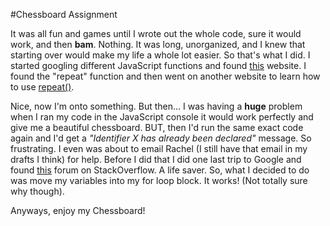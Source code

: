 #Chessboard Assignment

It was all fun and games until I wrote out the whole code, sure it would work, and then **bam**. Nothing. It was long, unorganized, and I knew that starting over would make my life a whole lot easier. So that's what I did. I started googling different JavaScript functions and found [this](https://www.w3schools.com/JS/js_functions.asp) website. I found the "repeat" function and then went on another website to learn how to use [repeat()](https://developer.mozilla.org/en-US/docs/Web/JavaScript/Reference/Global_Objects/String/repeat).

Nice, now I'm onto something. But then...
I was having a **huge** problem when I ran my code in
the JavaScript console it would work perfectly and give me a beautiful chessboard. BUT, then I'd run the same exact code again and I'd get a *"Identifier X has already been declared"* message. So frustrating. I even was about to email Rachel (I still have that email in my drafts I think) for help. Before I did that I did one last trip to Google and found [this](https://stackoverflow.com/questions/36140252/browser-identifier-x-has-already-been-declared) forum on StackOverflow. A life saver.
So, what I decided to do was move my variables into my for loop block. It works! (Not totally sure why though).

Anyways, enjoy my Chessboard!
